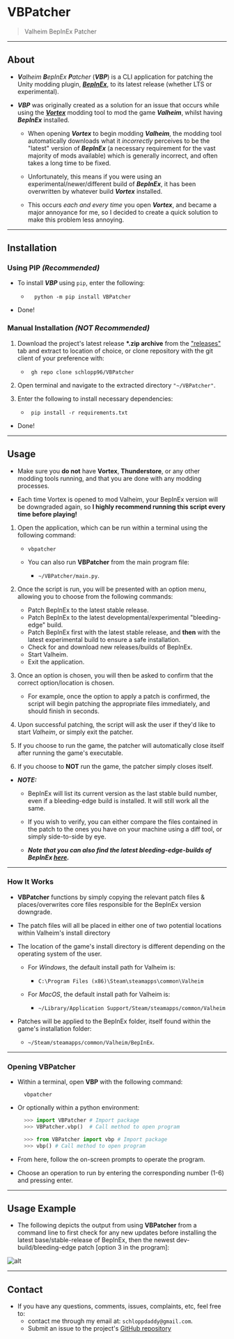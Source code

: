 # VBPatcher

> Valheim BepInEx Patcher

---

## About

- _**V**alheim **B**epInEx **P**atcher_ (_**VBP**_) is a CLI application for patching the Unity modding plugin, [_**BepInEx**_](https://github.com/BepInEx/BepInEx), to its latest release (whether LTS or experimental).

- _**VBP**_ was originally created as a solution for an issue that occurs while using the [**_Vortex_**](https://www.nexusmods.com/site/mods/1) modding tool to mod the game _**Valheim**_, whilst having _**BepInEx**_ installed.

  - When opening **_Vortex_** to begin modding **_Valheim_**, the modding tool automatically downloads what it _incorrectly_ perceives to be the "latest" version of _**BepInEx**_ (a necessary requirement for the vast majority of mods available) which is generally incorrect, and often takes a long time to be fixed.

  - Unfortunately, this means if you were using an experimental/newer/different build of _**BepInEx**_, it has been overwritten by whatever build _**Vortex**_ installed.

  - This occurs _each and every time_ you open _**Vortex**_, and became a major annoyance for me, so I decided to create a quick solution to make this problem less annoying.

---

## Installation

### **Using PIP** _(Recommended)_

- To install _**VBP**_ using `pip`, enter the following:

  - ```shell
      python -m pip install VBPatcher
    ```

- Done!

### **Manual Installation** _(**NOT** Recommended)_

1. Download the project's latest release **\*.zip archive** from the ["releases"](https://github.com/schlopp96/VBPatcher/releases) tab and extract to location of choice, or clone repository with the git client of your preference with:

   - ```shell
      gh repo clone schlopp96/VBPatcher
     ```

2. Open terminal and navigate to the extracted directory `"~/VBPatcher"`.

3. Enter the following to install necessary dependencies:

   - ```shell
      pip install -r requirements.txt
     ```

- Done!

---

## Usage

- Make sure you **do not** have **Vortex**, **Thunderstore**, or any other modding tools running, and that you are done with any modding processes.

- Each time Vortex is opened to mod Valheim, your BepInEx version will be downgraded again, so **I highly recommend running this script every time before playing!**

1. Open the application, which can be run within a terminal using the following command:

   - ```shell
     vbpatcher
     ```

   - You can also run **VBPatcher** from the main program file:
     - `~/VBPatcher/main.py`.

2. Once the script is run, you will be presented with an option menu, allowing you to choose from the following commands:

   - Patch BepInEx to the latest stable release.
   - Patch BepInEx to the latest developmental/experimental "bleeding-edge" build.
   - Patch BepInEx first with the latest stable release, and **then** with the latest experimental build to ensure a safe installation.
   - Check for and download new releases/builds of BepInEx.
   - Start Valheim.
   - Exit the application.

3. Once an option is chosen, you will then be asked to confirm that the correct option/location is chosen.

   - For example, once the option to apply a patch is confirmed, the script will begin patching the appropriate files immediately, and should finish in seconds.

4. Upon successful patching, the script will ask the user if they'd like to start _Valheim_, or simply exit the patcher.

5. If you choose to run the game, the patcher will automatically close itself after running the game's executable.

6. If you choose to **NOT** run the game, the patcher simply closes itself.

- **_NOTE:_**

  - BepInEx will list its current version as the last stable build number, even if a bleeding-edge build is installed. It will still work all the same.

  - If you wish to verify, you can either compare the files contained in the patch to the ones you have on your machine using a diff tool, or simply side-to-side by eye.

  - **_Note that you can also find the latest bleeding-edge-builds of BepInEx [here](https://builds.bepis.io/projects/bepinex_be)._**

---

### How It Works

- **VBPatcher** functions by simply copying the relevant patch files & places/overwrites core files responsible for the BepInEx version downgrade.

- The patch files will all be placed in either one of two potential locations within Valheim's install directory

- The location of the game's install directory is different depending on the operating system of the user.

  - For _Windows_, the default install path for Valheim is:

    - `C:\Program Files (x86)\Steam\steamapps\common\Valheim`

  - For _MacOS_, the default install path for Valheim is:
    - `~/Library/Application Support/Steam/steamapps/common/Valheim`

- Patches will be applied to the BepInEx folder, itself found within the game's installation folder:
  - `~/Steam/steamapps/common/Valheim/BepInEx`.

---

### Opening **VBPatcher**

- Within a terminal, open **VBP** with the following command:

  ```shell
    vbpatcher
  ```

- Or optionally within a python environment:

  ```python
    >>> import VBPatcher # Import package
    >>> VBPatcher.vbp()  # Call method to open program
  ```

  ```python
    >>> from VBPatcher import vbp # Import package
    >>> vbp() # Call method to open program
  ```

- From here, follow the on-screen prompts to operate the program.
- Choose an operation to run by entering the corresponding number (1-6) and pressing enter.

---

## Usage Example

- The following depicts the output from using **VBPatcher** from a command line to first check for any new updates before installing the latest base/stable-release of BepInEx, then the newest dev-build/bleeding-edge patch [option 3 in the program]:

![alt](./media/README-GIF.gif)

---

## Contact

- If you have any questions, comments, issues, complaints, etc, feel free to:
  - contact me through my email at: `schloppdaddy@gmail.com`.
  - Submit an issue to the project's [GitHub repository](https://github.com/schlopp96/VBPatcher)

